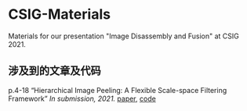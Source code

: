 # CSIG-Materials
Materials for our presentation "Image Disassembly and Fusion" at CSIG 2021.

## 涉及到的文章及代码
p.4-18 “Hierarchical Image Peeling: A Flexible Scale-space Filtering Framework” *In submission, 2021.* [paper](https://arxiv.org/abs/2104.01534), [code](https://github.com/ForawardStar/HIPe)


